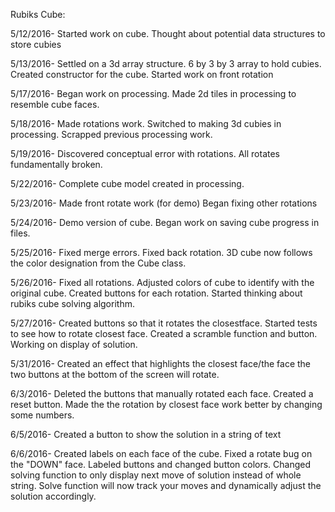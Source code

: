 Rubiks Cube:

5/12/2016- Started work on cube.
Thought about potential data structures to store cubies

5/13/2016- Settled on a 3d array structure.
6 by 3 by 3 array to hold cubies.
Created constructor for the cube. 
Started work on front rotation

5/17/2016- Began work on processing.
Made 2d tiles in processing to resemble cube faces.

5/18/2016- Made rotations work.
Switched to making 3d cubies in processing. Scrapped previous processing work.

5/19/2016- Discovered conceptual error with rotations.
All rotates fundamentally broken.

5/22/2016- Complete cube model created in processing.


5/23/2016- Made front rotate work (for demo)
Began fixing other rotations

5/24/2016- Demo version of cube.
Began work on saving cube progress in files.

5/25/2016- Fixed merge errors.
Fixed back rotation.
3D cube now follows the color designation from the Cube class.

5/26/2016- Fixed all rotations.
Adjusted colors of cube to identify with the original cube.
Created buttons for each rotation.
Started thinking about rubiks cube solving algorithm.

5/27/2016- Created buttons so that it rotates the closestface. Started tests to see how to rotate closest face.
Created a scramble function and button.
Working on display of solution.

5/31/2016- Created an effect that highlights the closest face/the face the two buttons at the bottom of the screen will rotate.

6/3/2016- Deleted the buttons that manually rotated each face. Created a reset button. Made the the rotation by closest face work better by changing some numbers.

6/5/2016- Created a button to show the solution in a string of text

6/6/2016- Created labels on each face of the cube.
Fixed a rotate bug on the "DOWN" face.
Labeled buttons and changed button colors.
Changed solving function to only display next move of solution instead of whole string.
Solve function will now track your moves and dynamically adjust the solution accordingly.




